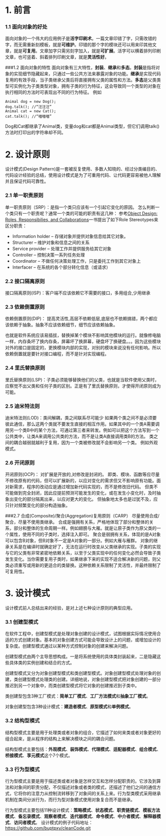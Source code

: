 # 1. 前言
### 1.1 面向对象的好处
面向对象的一个伟大的应用例子是**活字印刷术**。一篇文章印错了字，只需改错的字，而无需重新刻模板，就是**可维护**。印错的那个字的模块还可以用来印其他文章，就是**可复用**。文章加字只需另刻字加入，就是**可扩展**。活字可以横着排列印刷文章，也可竖着、斜着排列印刷文章，就是**灵活性好**。

###1.2 面向对象的特性
面向对象有三大特性，**封装**、**继承**和**多态**。**封装**是指将对象的实现细节隐藏起来，只通过一些公共方法来暴露对象的功能。**继承**是实现代码复用的有效手段，当子类继承父类后将直接拥有父类的属性和方法。**多态**是父类类型可实例化为子类类型对象，拥有子类的行为特征，这会导致同一个类型的对象在执行相同的方法时可表现出不同的行为特征。
例如
```
Animal dog = new Dog();
dog.talk(); //“汪汪汪”
Animal cat = new Cat();
cat.talk(); //“喵喵喵”
```
Dog和Cat都继承了Animal类，变量dog和cat都是Animal类型，但它们调用talk()方法时打印出的字符串却不同。
# 2. 设计原则
设计模式(Design Pattern)是一套被反复使用、多数人知晓的、经过分类编目的、代码设计经验的总结，使用设计模式是为了可重用代码、让代码更容易被他人理解并且保证代码可靠性。

### 2.1 单一职责原则
单一职责原则（SRP）：是指一个类只应该有一个引起它变化的原因。
怎么判断一个类只有一个职责呢？通常一个类的可能的职责有这几种：
参考[Object Design: Roles, Responsibilies, and Collaborations](http://www.amazon.com/Object-Design-Roles-Responsibilities-Collaborations/dp/0201379430)一书提出了如下Role Stereotypes来区分职责：

* Information holder – 存储对象并提供对象信息给其它对象。
* Structurer – 维护对象和信息之间的关系
* Service provider – 处理工作并提供服务给其它对象
* Controller – 控制决策一系列任务处理
* Coordinator – 不做任何决策处理工作，只是委托工作到其它对象上
* Interfacer – 在系统的各个部分转化信息（或请求）

### 2.2 接口隔离原则
接口隔离原则(ISP)：客户端不应该依赖它不需要的接口，多用组合,少用继承

### 2.3 依赖倒置原则
依赖倒置原则(DIP)： 提高灵活性,高层不依赖低层,底层也不依赖搞错，两个都应该依赖于抽象。抽象不应该依赖细节，细节应该依赖抽象。

也就是软件系统应该易插拔，替换掉某个模块不影响其他模块的运行。就像修电脑一样，内存条坏了换内存条，屏幕坏了换屏幕，硬盘坏了换硬盘。。。因为这些模块对外的接口是固定的，更换模块内部的实现，对别的模块来说没有任何影响。所以依赖倒置就是要针对接口编程，而不是针对实现编程。

### 2.4 里氏替换原则
里氏替换原则(LSP)：子类必须能够替换他们的父类，也就是当软件使用父类时，应察觉不出父类和任何子类的区别。正是有了里氏替换原则，才使得开闭原则成为可能。

### 2.5 迪米特法则
迪米特法则(LOD)：类间解耦，类之间联系尽可能少
如果两个类之间不是必须要彼此通信，那么这两个类就不要发生直接的相互作用。如果其中的一个类A需要调用另一个类B中的某个方法，可通过第三者来转发。例如可以把这个方法写到一个公共类中，让类A来调用公共类的方法，而不是让类A直接调用类B的方法。
类之间的耦合越弱就越利于复用，因为一个类被修改就不会影响另一个类。
例如外观模式。

### 2.6 开闭原则
开闭原则(OCP)： 对扩展是开放的,对修改是封闭的。
即类、模块、函数等应尽量不修改原有的代码，但可以扩展新的，以应对变化的需求但又不影响原有功能。面对新需求，程序的改动应是通过增加新代码实现的，而不是修改旧代码。
但类不可能做到完全封闭，因此应提前预测可能发生的变化，或在发生小变化时，及时抽象出变化的部分隔离出来，以应对更大的变化。
但抽象地太多也是过犹不及，应只针对频繁变化的部分构造抽象。

###2.7 合成(Composite)/聚合(Aggregation)复用原则（CARP）
尽量使用合成/聚合，尽量不使用类继承。
合成是强拥有关系，严格地体现了部分和整体的关系，部分和整体的生命周期一样。例如翅膀与大雁。就是让原子类作为原父类的一个属性，使用不同的子类时，选择注入即可。
聚合是弱拥有关系，体现的是A对象可以包含B对象，但B对象不一定是A对象的一部分。例如大雁与雁群。
对象的继承关系是在编译时就确定好了，无法在运行时改变从父类继承的实现。子类的实现与它的父类有非常紧密地依赖关系，以至于父类实现中的任何变化必然会导致子类发生变化。当你需要复用子类时，如果继承下来的实现不适合解决新的问题，则父类必须重写或用新的更适合的类替换。这种依赖关系限制了灵活性，并最终限制了可复用性。
# 3. 设计模式
设计模式前人总结出来的经验，是对上述七种设计原则的典型应用。
### 3.1 创建型模式
在软件工程中，创建型模式是处理对象创建的设计模式，试图根据实际情况使用合适的方式创建对象。基本的对象创建方式可能会导致设计上的问题，或增加设计的复杂度。创建型模式通过以某种方式控制对象的创建来解决问题。

创建型模式由两个主导思想构成。一是将系统使用的具体类封装起来，二是隐藏这些具体类的实例创建和结合的方式。

创建型模式又分为对象创建型模式和类创建型模式。对象创建型模式处理对象的创建，类创建型模式处理类的创建。详细地说，对象创建型模式把对象创建的一部分推迟到另一个对象中，而类创建型模式将它对象的创建推迟到子类中。

类创建型包含3种工厂模式：**简单工厂模式**、**工厂方法模式**和**抽象工厂模式**。

对象创建型包含3种设计模式：**建造者模式**、**原型模式**和**单例模式**。
### 3.2 结构型模式
结构型模式主要是用于处理类或者对象的组合，它描述了如何来类或者对象更好的组合起来，是从程序的结构上来解决模块之间的耦合问题。

结构型模式主要包括：**外观模式**、**装饰模式**、**代理模式**、**适配器模式**、**组合模式**、**桥接模式**、**享元模式**这个7个模式。

### 3.3 行为型模式
行为型模式主要是用于描述类或者对象是怎样交互和怎样分配职责的。它涉及到算法和对象间的职责分配，不仅描述对象或者类的模式，还描述了他们之间的通信方式，它将你的注意力从控制流转移到了对象间的关系上来。行为型类模式采用继承机制在类间分派行为，而行为型对象模式使用对象复合而不是继承。

行为型模式主要包括11种设计模式：**策略模式**、**状态模式**、**职责链模式**、**模板方法模式**、**备忘录模式**、**观察者模式**、**迭代器模式**、**命令模式**、**中介者模式**、**解释器模式**、**访问者模式**。
设计模式的例子代码地址：https://github.com/buptpxy/cleanCode.git